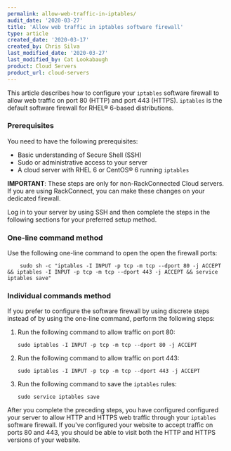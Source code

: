 ```yaml
---
permalink: allow-web-traffic-in-iptables/
audit_date: '2020-03-27'
title: 'Allow web traffic in iptables software firewall'
type: article
created_date: '2020-03-17'
created_by: Chris Silva
last_modified_date: '2020-03-27'
last_modified_by: Cat Lookabaugh
product: Cloud Servers
product_url: cloud-servers
---
```


This article describes how to configure your `iptables` software firewall to allow web traffic on port 80 (HTTP) and port 443 (HTTPS). `iptables` is the default software firewall for RHEL&reg; 6-based distributions. 

### Prerequisites

You need to have the following prerequisites:

- Basic understanding of Secure Shell (SSH)
- Sudo or administrative access to your server
- A cloud server with RHEL 6 or CentOS&reg; 6 running `iptables`

**IMPORTANT**: These steps are only for non-RackConnected Cloud servers. If you are using RackConnect, you can make these changes on your dedicated firewall. 

Log in to your server by using SSH and then complete the steps in the following sections for
your preferred setup method.

### One-line command method

Use the following one-line command to open the open the firewall ports:

        sudo sh -c "iptables -I INPUT -p tcp -m tcp --dport 80 -j ACCEPT && iptables -I INPUT -p tcp -m tcp --dport 443 -j ACCEPT && service iptables save"
        
### Individual commands method

If you prefer to configure the software firewall by using discrete steps instead of by using the
one-line command, perform the following steps:

1.  Run the following command to allow traffic on port 80:

        sudo iptables -I INPUT -p tcp -m tcp --dport 80 -j ACCEPT

2.  Run the following command to allow traffic on port 443:

        sudo iptables -I INPUT -p tcp -m tcp --dport 443 -j ACCEPT

3.  Run the following command to save the `iptables` rules:

        sudo service iptables save

After you complete the preceding steps, you have configured configured your server to allow HTTP and HTTPS web traffic through your `iptables` software firewall. If you've configured your website to accept traffic on ports 80 and 443, you should be able to visit both the HTTP and HTTPS versions of your website. 
